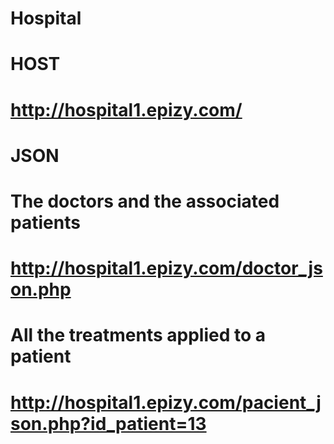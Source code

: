 # Hospital

# HOST 

# http://hospital1.epizy.com/

# JSON

# The doctors and the associated patients
# http://hospital1.epizy.com/doctor_json.php
# All the treatments applied to a patient
# http://hospital1.epizy.com/pacient_json.php?id_patient=13

